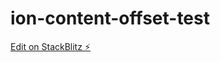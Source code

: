 # ion-content-offset-test

[Edit on StackBlitz ⚡️](https://stackblitz.com/edit/ionic6-angular13-jq74l5)